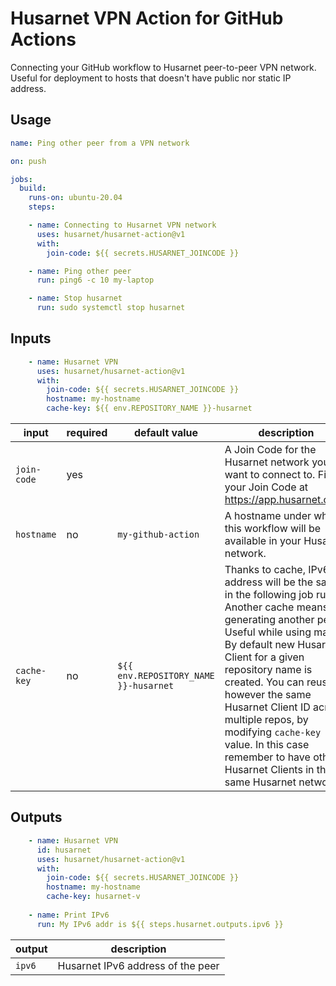 # Husarnet VPN Action for GitHub Actions

Connecting your GitHub workflow to Husarnet peer-to-peer VPN network. Useful for deployment to hosts that doesn't have public nor static IP address.

## Usage

```yaml
name: Ping other peer from a VPN network

on: push

jobs:
  build:
    runs-on: ubuntu-20.04
    steps:

    - name: Connecting to Husarnet VPN network
      uses: husarnet/husarnet-action@v1
      with:
        join-code: ${{ secrets.HUSARNET_JOINCODE }}

    - name: Ping other peer
      run: ping6 -c 10 my-laptop

    - name: Stop husarnet
      run: sudo systemctl stop husarnet
```

## Inputs

```yaml
    - name: Husarnet VPN
      uses: husarnet/husarnet-action@v1
      with:
        join-code: ${{ secrets.HUSARNET_JOINCODE }}
        hostname: my-hostname
        cache-key: ${{ env.REPOSITORY_NAME }}-husarnet
```

| input | required | default value | description |
| - | - | - | - |
| `join-code` | yes |  | A Join Code for the Husarnet network you want to connect to. Find your Join Code at https://app.husarnet.com/  |
| `hostname` | no | `my-github-action` | A hostname under which this workflow will be available in your Husarnet network. |
| `cache-key` | no | `${{ env.REPOSITORY_NAME }}-husarnet` | Thanks to cache, IPv6 address will be the same in the following job runs. Another cache means generating another peer. Useful while using matrix. By default new Husarnet Client for a given repository name is created. You can reuse however the same Husarnet Client ID across multiple repos, by modifying `cache-key` value. In this case remember to have othe Husarnet Clients in the same Husarnet network. |

## Outputs

```yaml
    - name: Husarnet VPN
      id: husarnet
      uses: husarnet/husarnet-action@v1
      with:
        join-code: ${{ secrets.HUSARNET_JOINCODE }}
        hostname: my-hostname
        cache-key: husarnet-v
    
    - name: Print IPv6
      run: My IPv6 addr is ${{ steps.husarnet.outputs.ipv6 }}
```

| output | description |
| - | - |
| `ipv6` | Husarnet IPv6 address of the peer |